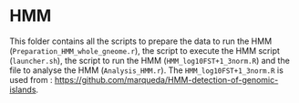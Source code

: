# HMM
This folder contains all the scripts to prepare the data to run the HMM (`Preparation_HMM_whole_gneome.r`), the script to execute the HMM script (`launcher.sh`),
the script to run the HMM (`HMM_log10FST+1_3norm.R`) and the file to analyse the HMM (`Analysis_HMM.r`). The `HMM_log10FST+1_3norm.R` is used from : https://github.com/marqueda/HMM-detection-of-genomic-islands.
